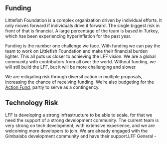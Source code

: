 ## Funding
Littlefish Foundation is a complex organization driven by individual efforts. It only moves forward if individuals drive it forward. The single biggest risk in front of that is financial. A large percentage of the team is based in Turkey, which has been experiencing hyperinflation for the past year. 

Funding is the number one challenge we face. With funding we can pay the team to work on Littlefish Foundation and make their financial burden lighter. This all puts us closer to achieving the LFF vision. We are a global community with contributors from all over the world. Without funding, we will still build the LFF, but it will be more challenging and slower. 

We are mitigating risk through diversification in multiple proposals, increasing the chance of receiving funding. We’re also budgeting for the [Action Fund](https://publish.obsidian.md/littlefish-foundation/D.+Work+Groups/Dream+Engine/Action+Fund), partly to serve as a contingency. 

## Technology Risk

LFF is developing a strong infrastructure to be able to scale, for that we need the support of a strong development community. The current team is very strong on tech development, with extensive experience, and we are welcoming more developers to join. We are already engaged with the Gimbalabs development community and have their support.LFF General -
